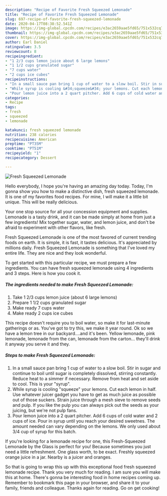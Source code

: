 ```yaml
---
description: "Recipe of Favorite Fresh Squeezed Lemonade"
title: "Recipe of Favorite Fresh Squeezed Lemonade"
slug: 697-recipe-of-favorite-fresh-squeezed-lemonade
date: 2020-04-17T08:38:52.541Z
image: https://img-global.cpcdn.com/recipes/e3ac2659aae5fd65/751x532cq70/fresh-squeezed-lemonade-recipe-main-photo.jpg
thumbnail: https://img-global.cpcdn.com/recipes/e3ac2659aae5fd65/751x532cq70/fresh-squeezed-lemonade-recipe-main-photo.jpg
cover: https://img-global.cpcdn.com/recipes/e3ac2659aae5fd65/751x532cq70/fresh-squeezed-lemonade-recipe-main-photo.jpg
author: Earl Daniel
ratingvalue: 3.5
reviewcount: 8
recipeingredient:
- "1 2/3 cups lemon juice about 6 large lemons"
- "1 1/2 cups granulated sugar"
- "7 cups water"
- "2 cups ice cubes"
recipeinstructions:
- "In a small sauce pan bring 1 cup of water to a slow boil. Stir in sugar and continue to boil until sugar is completely dissolved, stirring constantly. Reduce heat to a simmer if necessary. Remove from heat and set aside to cool. This is your &#34;syrup&#34;."
- "While syrup is cooling &#34;squeeze&#34; your lemons. Cut each lemon in half. Use whatever juicer gadget you have to get as much juice as possible out of those suckers. Strain juice through a mesh sieve to remove seeds and pulp. If you like the pulp you can always pick out the seeds as your juicing, but we&#39;re not pulp fans."
- "Pour lemon juice into a 2 quart pitcher. Add 6 cups of cold water and 2 cups of ice. Pour in syrup until you reach your desired sweetnes. The amount needed can vary depending on the lemons. We only used about 3/4 cup of syrup for this batch."
categories:
- Recipe
tags:
- fresh
- squeezed
- lemonade

katakunci: fresh squeezed lemonade 
nutrition: 238 calories
recipecuisine: American
preptime: "PT35M"
cooktime: "PT51M"
recipeyield: "1"
recipecategory: Dessert

---
```



![Fresh Squeezed Lemonade](https://img-global.cpcdn.com/recipes/e3ac2659aae5fd65/751x532cq70/fresh-squeezed-lemonade-recipe-main-photo.jpg)

Hello everybody, I hope you're having an amazing day today. Today, I'm gonna show you how to make a distinctive dish, fresh squeezed lemonade. It is one of my favorites food recipes. For mine, I will make it a little bit unique. This will be really delicious.

Your one stop source for all your concession equipment and supplies. Lemonade is a tasty drink, and it can be made simply at home from just a few ingredients! Mix together sugar, water, and lemon juice, and don&#39;t be afraid to experiment with other flavors, like fresh.

Fresh Squeezed Lemonade is one of the most favored of current trending foods on earth. It is simple, it is fast, it tastes delicious. It's appreciated by millions daily. Fresh Squeezed Lemonade is something that I've loved my entire life. They are nice and they look wonderful.


To get started with this particular recipe, we must prepare a few ingredients. You can have fresh squeezed lemonade using 4 ingredients and 3 steps. Here is how you cook it.

<!--inarticleads1-->

##### The ingredients needed to make Fresh Squeezed Lemonade:

1. Take 1 2/3 cups lemon juice (about 6 large lemons)
1. Prepare 1 1/2 cups granulated sugar
1. Make ready 7 cups water
1. Make ready 2 cups ice cubes


This recipe doesn&#39;t require you to boil water, so make it for last-minute gatherings or as. You&#39;ve got to try this, we make it year round. Ok so we have a lemon tree in our backyard….and it&#39;s been. Yellow lemonade, pink lemonade, lemonade from the can, lemonade from the carton… they&#39;ll drink it anyway you serve it and they. 

<!--inarticleads2-->

##### Steps to make Fresh Squeezed Lemonade:

1. In a small sauce pan bring 1 cup of water to a slow boil. Stir in sugar and continue to boil until sugar is completely dissolved, stirring constantly. Reduce heat to a simmer if necessary. Remove from heat and set aside to cool. This is your &#34;syrup&#34;.
1. While syrup is cooling &#34;squeeze&#34; your lemons. Cut each lemon in half. Use whatever juicer gadget you have to get as much juice as possible out of those suckers. Strain juice through a mesh sieve to remove seeds and pulp. If you like the pulp you can always pick out the seeds as your juicing, but we&#39;re not pulp fans.
1. Pour lemon juice into a 2 quart pitcher. Add 6 cups of cold water and 2 cups of ice. Pour in syrup until you reach your desired sweetnes. The amount needed can vary depending on the lemons. We only used about 3/4 cup of syrup for this batch.


If you&#39;re looking for a lemonade recipe for one, this Fresh-Squeezed Lemonade by the Glass is perfect for you! Because sometimes you just need a little refreshment. One glass worth, to be exact. Freshly squeezed orange juice in a jar. Nearby is a juicer and oranges. 

So that is going to wrap this up with this exceptional food fresh squeezed lemonade recipe. Thank you very much for reading. I am sure you will make this at home. There's gonna be interesting food in home recipes coming up. Remember to bookmark this page in your browser, and share it to your family, friends and colleague. Thanks again for reading. Go on get cooking!
